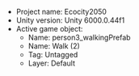 <!-- UNITY CODE ASSIST INSTRUCTIONS START -->
- Project name: Ecocity2050
- Unity version: Unity 6000.0.44f1
- Active game object:
  - Name: person3_walkingPrefab
  - Name: Walk (2)
  - Tag: Untagged
  - Layer: Default
<!-- UNITY CODE ASSIST INSTRUCTIONS END -->